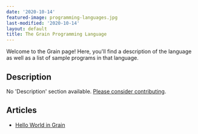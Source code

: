 ```yaml
---
date: '2020-10-14'
featured-image: programming-languages.jpg
last-modified: '2020-10-14'
layout: default
title: The Grain Programming Language
---
```


Welcome to the Grain page! Here, you'll find a description of the language as well as a list of sample programs in that language.

## Description

No 'Description' section available. [Please consider contributing](https://github.com/TheRenegadeCoder/sample-programs-website).

## Articles

- [Hello World in Grain](https://sampleprograms.io/projects/hello-world/grain)